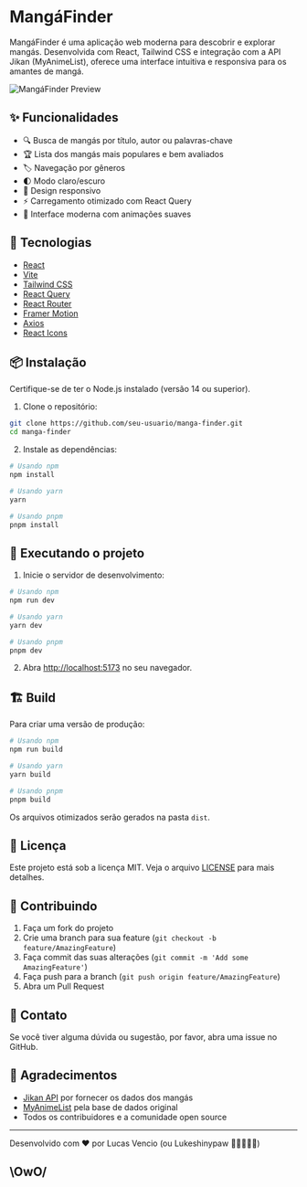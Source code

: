# MangáFinder

MangáFinder é uma aplicação web moderna para descobrir e explorar mangás. Desenvolvida com React, Tailwind CSS e integração com a API Jikan (MyAnimeList), oferece uma interface intuitiva e responsiva para os amantes de mangá.

![MangáFinder Preview](public/preview.png)

## ✨ Funcionalidades

- 🔍 Busca de mangás por título, autor ou palavras-chave
- 🏆 Lista dos mangás mais populares e bem avaliados
- 🏷️ Navegação por gêneros
- 🌓 Modo claro/escuro
- 📱 Design responsivo
- ⚡ Carregamento otimizado com React Query
- 🎯 Interface moderna com animações suaves

## 🚀 Tecnologias

- [React](https://reactjs.org/)
- [Vite](https://vitejs.dev/)
- [Tailwind CSS](https://tailwindcss.com/)
- [React Query](https://tanstack.com/query/latest)
- [React Router](https://reactrouter.com/)
- [Framer Motion](https://www.framer.com/motion/)
- [Axios](https://axios-http.com/)
- [React Icons](https://react-icons.github.io/react-icons/)

## 📦 Instalação

Certifique-se de ter o Node.js instalado (versão 14 ou superior).

1. Clone o repositório:
```bash
git clone https://github.com/seu-usuario/manga-finder.git
cd manga-finder
```

2. Instale as dependências:
```bash
# Usando npm
npm install

# Usando yarn
yarn

# Usando pnpm
pnpm install
```

## 🚀 Executando o projeto

1. Inicie o servidor de desenvolvimento:
```bash
# Usando npm
npm run dev

# Usando yarn
yarn dev

# Usando pnpm
pnpm dev
```

2. Abra [http://localhost:5173](http://localhost:5173) no seu navegador.

## 🏗️ Build

Para criar uma versão de produção:

```bash
# Usando npm
npm run build

# Usando yarn
yarn build

# Usando pnpm
pnpm build
```

Os arquivos otimizados serão gerados na pasta `dist`.

## 📝 Licença

Este projeto está sob a licença MIT. Veja o arquivo [LICENSE](LICENSE) para mais detalhes.

## 🤝 Contribuindo

1. Faça um fork do projeto
2. Crie uma branch para sua feature (`git checkout -b feature/AmazingFeature`)
3. Faça commit das suas alterações (`git commit -m 'Add some AmazingFeature'`)
4. Faça push para a branch (`git push origin feature/AmazingFeature`)
5. Abra um Pull Request

## 📧 Contato

Se você tiver alguma dúvida ou sugestão, por favor, abra uma issue no GitHub.

## 🙏 Agradecimentos

- [Jikan API](https://jikan.moe/) por fornecer os dados dos mangás
- [MyAnimeList](https://myanimelist.net/) pela base de dados original
- Todos os contribuidores e a comunidade open source

---

Desenvolvido com ❤️ por Lucas Vencio (ou Lukeshinypaw 🐾🖤🧡💙🤍)

##  \OwO/
